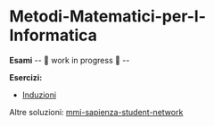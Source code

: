 # Metodi-Matematici-per-l-Informatica

**Esami**
-- 🚧 work in progress 🚧 --

**Esercizi:**
- [Induzioni](https://github.com/CS-Swap/Metodi-Matematici-per-l-Informatica/labels/Induzione)

Altre soluzioni: [mmi-sapienza-student-network](https://github.com/sapienzastudentsnetwork/mmi2122)
